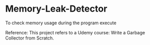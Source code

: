 # Memory-Leak-Detector
To check memory usage during the program execute



Reference: This project refers to a Udemy course: Write a Garbage Collector from Scratch.
